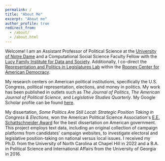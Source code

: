 ```yaml
---
permalink: /
title: "About Me"
excerpt: "About me"
author_profile: true
redirect_from: 
  - /about/
  - /about.html
---
```


Welcome! I am an Assistant Professor of Political Science at the [University of Notre Dame](https://politicalscience.nd.edu/) and a Computational Social Science Faculty Fellow with the [Lucy Family Institute for Data and Society](https://lucyinstitute.nd.edu/). Additionally, I co-direct the [Representation and Politics in Legislatures Lab](https://rooneycenter.nd.edu/research/representation-and-politics-in-legislatures-lab/) within the [Rooney Center for American Democracy](https://rooneycenter.nd.edu/).   

My research centers on American political institutions, specifically the U.S. Congress, political representation, elections, and money in politics. My work has been published in outlets such as  *The Journal of Politics*,  *The American Journal of Political Science*, and  *Legislative Studies Quarterly*. My Google Scholar profile can be found [here](https://scholar.google.com/citations?user=CuQqTt4AAAAJ&hl=en).

My dissertation, *Some Politics Are Still Local: Strategic Position Taking in Congress & Elections*, won the American Political Science Association's [E.E. Schattschneider Award](https://politicalsciencenow.com/rachel-porter-receives-the-2023-e-e-schattschneider-award/) for the best dissertation on American government. This project employs text data, including an original collection of campaign platforms from candidates' campaign websites, to investigate electoral and legislative position-taking on national versus local issues. I received my Ph.D. from the University of North Carolina at Chapel Hill in 2022 and a B.A. in Political Science and International Affairs from the University of Georgia in 2016. 



